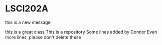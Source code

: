 # LSCI202A
this is a new message

this is a great class 
This is a repository
Some lines added by Connor
Even more lines, please don't delete these
